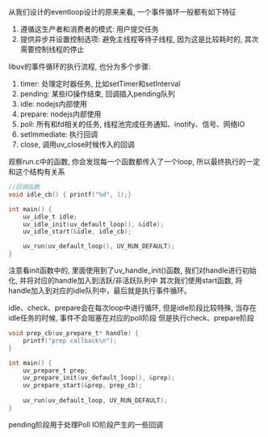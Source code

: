 从我们设计的eventloop设计的原来来看, 一个事件循环一般都有如下特征

1. 遵循这生产者和消费者的模式: 用户提交任务
2. 提供异步并设置控制选项: 避免主线程等待子线程, 因为这是比较耗时的, 其次需要控制线程的停止

libuv的事件循环的执行流程, 也分为多个步骤:
1. timer: 处理定时器任务, 比如setTimer和setInterval
2. pending: 某些IO操作结束, 回调插入pending队列
3. idle: nodejs内部使用
4. prepare: nodejs内部使用
5. poll: 所有和fd相关的任务, 线程池完成任务通知、inotify、信号、网络IO
6. setImmediate: 执行回调
7. close, 调用uv_close时候传入的回调


观察run.c中的函数, 你会发现每一个函数都传入了一个loop, 所以最终执行的一定和这个结构有关系

```c
//回调函数
void idle_cb() { printf("%d", 1);}

int main() {
    uv_idle_t idle;
    uv_idle_init(uv_default_loop(), &idle);
    uv_idle_start(&idle, idle_cb);

    uv_run(uv_default_loop(), UV_RUN_DEFAULT); 
}
```

注意看init函数中的, 里面使用到了uv_handle_init()函数, 我们对handle进行初始化, 并将对应的handle加入到活跃/非活跃队列中
其次我们使用start函数, 将handle加入到对应的idle队列中，最后就是执行事件循环。

idle、check、prepare会在每次loop中进行循环, 但是idle阶段比较特殊, 当存在idle任务的时候, 事件不会阻塞在对应的poll阶段
但是执行check、prepare阶段
```c
void prep_cb(uv_prepare_t* handle) {
    printf("prep callback\n");
}

int main() {
    uv_prepare_t prep;
    uv_prepare_init(uv_default_loop(), &prep);
    uv_prepare_start(&prep, prep_cb);
    
    uv_run(uv_default_loop, UV_RUN_DEFAULT);
}
```

pending阶段用于处理Poll IO阶段产生的一些回调